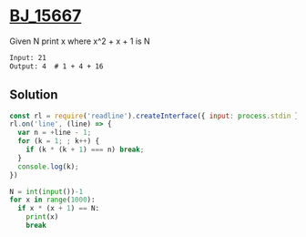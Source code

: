 # [BJ_15667](https://acmicpc.net/problem/15667)

Given N print x where x^2 + x + 1 is N

```txt
Input: 21
Output: 4  # 1 + 4 + 16
```

## Solution

```js
const rl = require('readline').createInterface({ input: process.stdin });
rl.on('line', (line) => {
  var n = +line - 1;
  for (k = 1; ; k++) {
    if (k * (k + 1) === n) break;
  }
  console.log(k);
})
```

```py
N = int(input())-1
for x in range(1000):
  if x * (x + 1) == N:
    print(x)
    break
```
